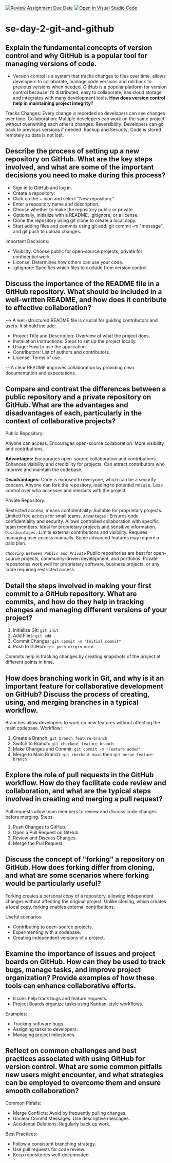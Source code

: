 [![Review Assignment Due Date](https://classroom.github.com/assets/deadline-readme-button-22041afd0340ce965d47ae6ef1cefeee28c7c493a6346c4f15d667ab976d596c.svg)](https://classroom.github.com/a/8wgCKhpZ)
[![Open in Visual Studio Code](https://classroom.github.com/assets/open-in-vscode-2e0aaae1b6195c2367325f4f02e2d04e9abb55f0b24a779b69b11b9e10269abc.svg)](https://classroom.github.com/online_ide?assignment_repo_id=18388397&assignment_repo_type=AssignmentRepo)
# se-day-2-git-and-github
## Explain the fundamental concepts of version control and why GitHub is a popular tool for managing versions of code. 
- Version control is a system that tracks changes to files over time, allows developers to collaborate, manage code versions and roll back to previous versions when needed. GitHub is a popular platform for version control because it’s distributed, easy to collaborate, has cloud storage and integrates with many development tools.
**How does version control help in maintaining project integrity?**

Tracks Changes: Every change is recorded so developers can see changes over time.
Collaboration: Multiple developers can work on the same project without overwriting each other’s changes.
Reversibility: Developers can go back to previous versions if needed.
Backup and Security: Code is stored remotely so data is not lost.

## Describe the process of setting up a new repository on GitHub. What are the key steps involved, and what are some of the important decisions you need to make during this process?

- Sign in to GitHub and log in.
- Create a repository:
- Click on the + icon and select "New repository."
- Enter a repository name and description.
- Choose whether to make the repository public or private.
- Optionally, initialize with a README, .gitignore, or a license.
- Clone the repository using git clone <repository-url> to create a local copy.
- Start adding files and commits using git add, git commit -m "message", and git push to upload changes.

Important Decisions:

- Visibility: Choose public for open-source projects, private for confidential work.
- License: Determines how others can use your code.
- .gitignore: Specifies which files to exclude from version control.
## Discuss the importance of the README file in a GitHub repository. What should be included in a well-written README, and how does it contribute to effective collaboration?
--> A well-structured README file is crucial for guiding contributors and users. 
It should include:
- Project Title and Description: Overview of what the project does.
- Installation Instructions: Steps to set up the project locally.
- Usage: How to use the application.
- Contributors: List of authors and contributors.
- License: Terms of use.

-- A clear README improves collaboration by providing clear documentation and expectations.

## Compare and contrast the differences between a public repository and a private repository on GitHub. What are the advantages and disadvantages of each, particularly in the context of collaborative projects?
Public Repository:

Anyone can access.
Encourages open-source collaboration.
More visibility and contributions.

**Advantages:**
Encourages open-source collaboration and contributions.
Enhances visibility and credibility for projects.
Can attract contributors who improve and maintain the codebase.

**Disadvantages:**
Code is exposed to everyone, which can be a security concern.
Anyone can fork the repository, leading to potential misuse.
Less control over who accesses and interacts with the project.

Private Repository:

Restricted access, means confidentiality.
Suitable for proprietary projects.
Limited free access for small teams.
`Advantages:`
Ensures code confidentiality and security.
Allows controlled collaboration with specific team members.
Ideal for proprietary projects and sensitive information.
`Disadvantages:`
Limits external contributions and visibility.
Requires managing user access manually.
Some advanced features may require a paid plan.

*`Choosing Between Public and Private`*
Public repositories are best for open-source projects, community-driven development, and portfolios.
Private repositories work well for proprietary software, business projects, or any code requiring restricted access.

## Detail the steps involved in making your first commit to a GitHub repository. What are commits, and how do they help in tracking changes and managing different versions of your project?

1. Initialize Git: `git init`
2. Add Files: `git add .`
3. Commit Changes: `git commit -m "Initial commit"`
4. Push to GitHub: `git push origin main`

Commits help in tracking changes by creating snapshots of the project at different points in time.

## How does branching work in Git, and why is it an important feature for collaborative development on GitHub? Discuss the process of creating, using, and merging branches in a typical workflow.
Branches allow developers to work on new features without affecting the main codebase. Workflow:
1. Create a Branch: `git branch feature-branch`
2. Switch to Branch: `git checkout feature-branch`
3. Make Changes and Commit: `git commit -m "Feature added"`
4. Merge to Main Branch: `git checkout main` then `git merge feature-branch`

## Explore the role of pull requests in the GitHub workflow. How do they facilitate code review and collaboration, and what are the typical steps involved in creating and merging a pull request?
Pull requests allow team members to review and discuss code changes before merging. Steps:
1. Push Changes to GitHub.
2. Open a Pull Request on GitHub.
3. Review and Discuss Changes.
4. Merge the Pull Request.

## Discuss the concept of "forking" a repository on GitHub. How does forking differ from cloning, and what are some scenarios where forking would be particularly useful?

Forking creates a personal copy of a repository, allowing independent changes without affecting the original project. Unlike cloning, which creates a local copy, forking enables external contributions.

Useful scenarios:
- Contributing to open-source projects.
- Experimenting with a codebase.
- Creating independent versions of a project.

## Examine the importance of issues and project boards on GitHub. How can they be used to track bugs, manage tasks, and improve project organization? Provide examples of how these tools can enhance collaborative efforts.
- Issues help track bugs and feature requests.
- Project Boards organize tasks using Kanban-style workflows.

Examples:
- Tracking software bugs.
- Assigning tasks to developers.
- Managing project milestones.

## Reflect on common challenges and best practices associated with using GitHub for version control. What are some common pitfalls new users might encounter, and what strategies can be employed to overcome them and ensure smooth collaboration?
Common Pitfalls:
- Merge Conflicts: Avoid by frequently pulling changes.
- Unclear Commit Messages: Use descriptive messages.
- Accidental Deletions: Regularly back up work.

Best Practices:
- Follow a consistent branching strategy.
- Use pull requests for code review.
- Keep repositories well-documented.